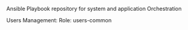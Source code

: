 Ansible Playbook repository for system and application Orchestration

Users Management: Role: users-common
